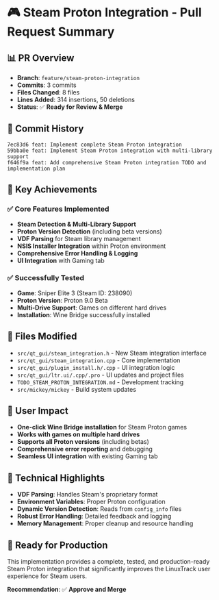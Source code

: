 # 🎮 Steam Proton Integration - Pull Request Summary

## 📊 **PR Overview**
- **Branch**: `feature/steam-proton-integration`
- **Commits**: 3 commits
- **Files Changed**: 8 files
- **Lines Added**: 314 insertions, 50 deletions
- **Status**: ✅ **Ready for Review & Merge**

## 📝 **Commit History**
```
7ec83d6 feat: Implement complete Steam Proton integration
59bba0e feat: Implement Steam Proton integration with multi-library support  
f646f9a feat: Add comprehensive Steam Proton integration TODO and implementation plan
```

## 🎯 **Key Achievements**

### ✅ **Core Features Implemented**
- **Steam Detection & Multi-Library Support**
- **Proton Version Detection** (including beta versions)
- **VDF Parsing** for Steam library management
- **NSIS Installer Integration** within Proton environment
- **Comprehensive Error Handling & Logging**
- **UI Integration** with Gaming tab

### ✅ **Successfully Tested**
- **Game**: Sniper Elite 3 (Steam ID: 238090)
- **Proton Version**: Proton 9.0 Beta
- **Multi-Drive Support**: Games on different hard drives
- **Installation**: Wine Bridge successfully installed

## 📁 **Files Modified**
- `src/qt_gui/steam_integration.h` - New Steam integration interface
- `src/qt_gui/steam_integration.cpp` - Core implementation
- `src/qt_gui/plugin_install.h/.cpp` - UI integration logic
- `src/qt_gui/ltr.ui/.cpp/.pro` - UI updates and project files
- `TODO_STEAM_PROTON_INTEGRATION.md` - Development tracking
- `src/mickey/mickey` - Build system updates

## 🚀 **User Impact**
- **One-click Wine Bridge installation** for Steam Proton games
- **Works with games on multiple hard drives**
- **Supports all Proton versions** (including betas)
- **Comprehensive error reporting** and debugging
- **Seamless UI integration** with existing Gaming tab

## 🔧 **Technical Highlights**
- **VDF Parsing**: Handles Steam's proprietary format
- **Environment Variables**: Proper Proton configuration
- **Dynamic Version Detection**: Reads from `config_info` files
- **Robust Error Handling**: Detailed feedback and logging
- **Memory Management**: Proper cleanup and resource handling

## 🎉 **Ready for Production**
This implementation provides a complete, tested, and production-ready Steam Proton integration that significantly improves the LinuxTrack user experience for Steam users.

**Recommendation**: ✅ **Approve and Merge** 